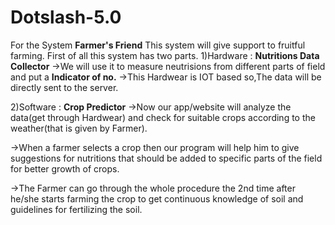 # Dotslash-5.0
For the System **Farmer's Friend**
This system will give support to fruitful farming.
First of all this system has two parts.
1)Hardware : **Nutritions Data Collector**
 →We will use it to measure neutrisions from different parts of field and put a **Indicator of no.**
 →This Hardwear is IOT based so,The data will be directly sent to the server.

2)Software : **Crop Predictor**
→Now our app/website will analyze the data(get through Hardwear) and check for suitable crops according to the weather(that is given by Farmer).

→When a farmer selects a crop then our program will help him to give suggestions for nutritions that should be added to specific parts of the field for better growth of crops.

→The Farmer can go through the whole procedure the 2nd time after he/she starts farming the crop to get continuous knowledge of soil and guidelines for fertilizing the soil.
